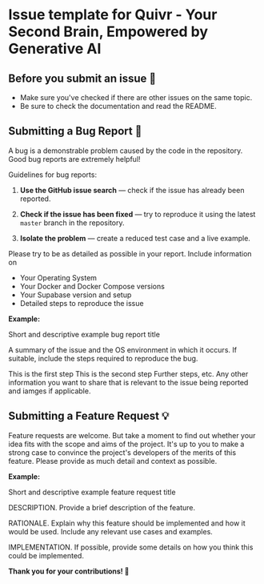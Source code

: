 # Issue template for Quivr - Your Second Brain, Empowered by Generative AI

## Before you submit an issue 🧐
- Make sure you've checked if there are other issues on the same topic.
- Be sure to check the documentation and read the README.

## Submitting a Bug Report 🐛
A bug is a demonstrable problem caused by the code in the repository. Good bug reports are extremely helpful!

Guidelines for bug reports:

1. **Use the GitHub issue search** — check if the issue has already been reported.

2. **Check if the issue has been fixed** — try to reproduce it using the latest `master` branch in the repository.

3. **Isolate the problem** — create a reduced test case and a live example.

Please try to be as detailed as possible in your report. Include information on

- Your Operating System
- Your Docker and Docker Compose versions
- Your Supabase version and setup
- Detailed steps to reproduce the issue

**Example:**

Short and descriptive example bug report title

A summary of the issue and the OS environment in which it occurs. If suitable, include the steps required to reproduce the bug.

This is the first step
This is the second step
Further steps, etc.
Any other information you want to share that is relevant to the issue being reported and iamges if applicable.

## Submitting a Feature Request 💡

Feature requests are welcome. But take a moment to find out whether your idea fits with the scope and aims of the project. It's up to you to make a strong case to convince the project's developers of the merits of this feature. Please provide as much detail and context as possible.

**Example:**

Short and descriptive example feature request title

DESCRIPTION. Provide a brief description of the feature.

RATIONALE. Explain why this feature should be implemented and how it would be used. Include any relevant use cases and examples.

IMPLEMENTATION. If possible, provide some details on how you think this could be implemented.

**Thank you for your contributions! 🙌**